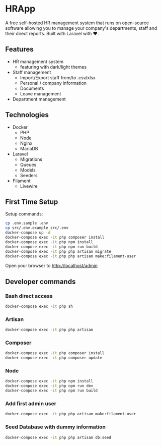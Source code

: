 # HRApp

A free self-hosted HR management system that runs on open-source software allowing you to manage your company's departments, staff and their direct reports. Built with Laravel with ❤️.

## Features

- HR management system
  - featuring with dark/light themes
- Staff management
  - Import/Export staff from/to .csv/xlsx
  - Personal / company information
  - Documents
  - Leave management
- Department management

## Technologies

- Docker
  - PHP
  - Node
  - Nginx
  - MariaDB
- Laravel
  - Migrations
  - Queues
  - Models
  - Seeders
- Filament
  - Livewire

## First Time Setup

Setup commands:

```bash
cp .env.sample .env
cp src/.env.example src/.env
docker-compose up -d
docker-compose exec -it php composer install
docker-compose exec -it php npm install
docker-compose exec -it php npm run build
docker-compose exec -it php php artisan migrate
docker-compose exec -it php php artisan make:filament-user
```

Open your browser to [http://localhost/admin](http://localhost/admin)

## Developer commands

### Bash direct access

```bash
docker-compose exec -it php sh
```

### Artisan

```bash
docker-compose exec -it php php artisan
```

### Composer

```bash
docker-compose exec -it php composer install
docker-compose exec -it php composer update
```

### Node

```bash
docker-compose exec -it php npm install
docker-compose exec -it php npm run dev
docker-compose exec -it php npm run build
```

### Add first admin user

```bash
docker-compose exec -it php php artisan make:filament-user
```

### Seed Database with dummy information

```bash
docker-compose exec -it php php artisan db:seed
```
